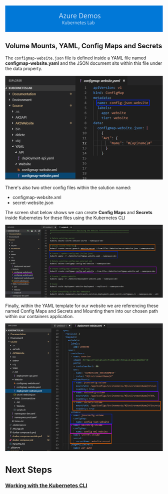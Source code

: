 [![banner](../images/banner-lab.png)](../../README.md)



## Volume Mounts, YAML, Config Maps and Secrets

The ```configmap-website.json``` file is defined inside a YAML file named **configmap-website.yaml** and the JSON document sits within this file under the data property. 

![yamlconfig map](images/configs-json-yaml.png) 

There's also two other config files within the solution named:

* configmap-website.xml
* secret-website.json

The screen shot below shows we can create **Config Maps** and **Secrets** inside Kubernetes for these files using the Kubernetes CLI

![KubeCtl map](images/configs-kubectl.png) 

Finally, within the YAML template for our website we are referencing these named Config Maps and Secrets and Mounting them into our chosen path within our containers application. 

![Website Yaml](images/volumemounts-website-yaml.png) 



# Next Steps

### [Working with the Kubernetes CLI](../WorkingWithTheKubernetesCLI)
